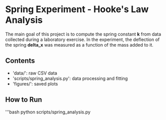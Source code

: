 # Spring Experiment - Hooke's Law Analysis

The main goal of this project is to compute the spring constant **k** from data collected during a laboratory exercise. In the experiment, the deflection of the spring **delta_x** was measured as a function of the mass added to it.

## Contents

- 'data/': raw CSV data
- 'scripts/spring_analysis.py': data processing and fitting
- 'figures/': saved plots

## How to Run

'''bash
python scripts/spring_analysis.py